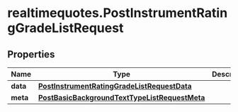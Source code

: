 # realtimequotes.PostInstrumentRatingGradeListRequest

## Properties

Name | Type | Description | Notes
------------ | ------------- | ------------- | -------------
**data** | [**PostInstrumentRatingGradeListRequestData**](PostInstrumentRatingGradeListRequestData.md) |  | [optional] 
**meta** | [**PostBasicBackgroundTextTypeListRequestMeta**](PostBasicBackgroundTextTypeListRequestMeta.md) |  | [optional] 


